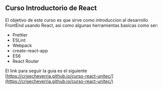 ## Curso Introductorio de React

El objetivo de este curso es que sirve como introduccion al desarrollo FrontEnd usando React, asi como algunas herramientas basicas como ser:

- Prettier
- ESLint
- Webpack
- create-react-app
- ES6
- React Router

El link para seguir la guia es el siguiente [https://crisecheverria.github.io/curso-react-unitec/](https://crisecheverria.github.io/curso-react-unitec/)
